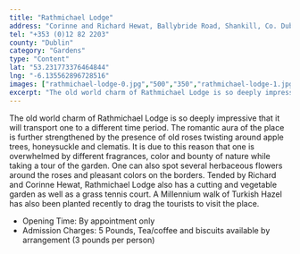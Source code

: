 ```yaml
---
title: "Rathmichael Lodge"
address: "Corinne and Richard Hewat, Ballybride Road, Shankill, Co. Dublin"
tel: "+353 (0)12 82 2203"
county: "Dublin"
category: "Gardens"
type: "Content"
lat: "53.231773376464844"
lng: "-6.135562896728516"
images: ["rathmichael-lodge-0.jpg","500","350","rathmichael-lodge-1.jpg","262","206","rathmichael-lodge-2.jpg","500","350"]
excerpt: "The old world charm of Rathmichael Lodge is so deeply impressive that it will transport one to a different time period. The romantic aura of the place..."
---
```

<p>The old world charm of Rathmichael Lodge is so deeply impressive that it will transport one to a different time period. The romantic aura of the place is further strengthened by the presence of old roses twisting around apple trees, honeysuckle and clematis. It is due to this reason that one is overwhelmed by different fragrances, color and bounty of nature while taking a tour of the garden. One can also spot several herbaceous flowers around the roses and pleasant colors on the borders. Tended by Richard and Corinne Hewat, Rathmichael Lodge also has a cutting and vegetable garden as well as a grass tennis court. A Millennium walk of Turkish Hazel has also been planted recently to drag the tourists to visit the place.</p>  
    <ul> 
        <li>Opening Time: By appointment only</li> 
        <li>Admission Charges: 5 Pounds, Tea/coffee and biscuits available by arrangement (3 pounds per person) </li> </ul>